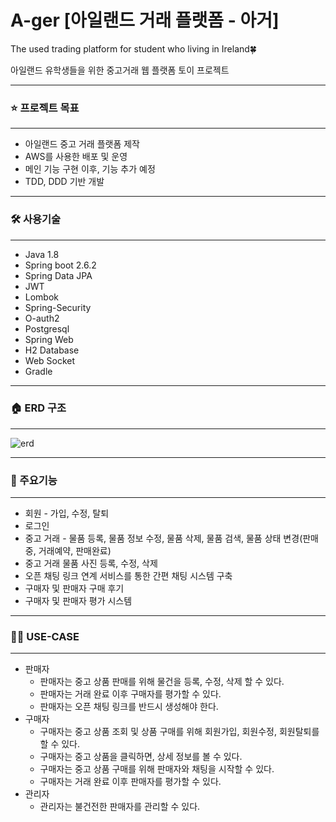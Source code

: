 # A-ger [아일랜드 거래 플랫폼 - 아거]

The used trading platform for student who living in Ireland🍀

아일랜드 유학생들을 위한 중고거래 웹 플랫폼 토이 프로젝트

------

### ⭐️ 프로젝트 목표

------

- 아일랜드 중고 거래 플랫폼 제작
- AWS를 사용한 배포 및 운영
- 메인 기능 구현 이후, 기능 추가 예정
- TDD, DDD 기반 개발

------
<!-- 

### 🙋‍♂️ 팀원
|[<img src="https://avatars.githubusercontent.com/u/46801877?v=4" width="230px;" alt=""/>](https://github.com/Supreme-YS)| 
|:---:|
|[🏆심영석](https://github.com/Supreme-YS)|

|[<img src="https://avatars.githubusercontent.com/u/72914519?v=4" width="230px;" alt=""/>](https://github.com/Supreme-YS)|
|:---:|
|[🏆이재호](https://github.com/Supreme-YS)| -->

### 🛠 사용기술

------

- Java 1.8
- Spring boot 2.6.2
- Spring Data JPA
- JWT
- Lombok
- Spring-Security
- O-auth2
- Postgresql
- Spring Web
- H2 Database
- Web Socket
- Gradle

------

### 🏠 ERD 구조

------

![erd](https://user-images.githubusercontent.com/72914519/146857407-32af3c9e-10ed-4ee3-97f0-ce4c930562bf.png)

------

### 🧰 주요기능

------

- 회원 - 가입, 수정, 탈퇴
- 로그인
- 중고 거래 - 물품 등록, 물품 정보 수정, 물품 삭제, 물품 검색, 물품 상태 변경(판매중, 거래예약, 판매완료)
- 중고 거래 물품 사진 등록, 수정, 삭제
- 오픈 채팅 링크 연계 서비스를 통한 간편 채팅 시스템 구축
- 구매자 및 판매자 구매 후기
- 구매자 및 판매자 평가 시스템

------

### 💁🏻 USE-CASE

------

- 판매자
  - 판매자는 중고 상품 판매를 위해 물건을 등록, 수정, 삭제 할 수 있다.
  - 판매자는 거래 완료 이후 구매자를 평가할 수 있다.
  - 판매자는 오픈 채팅 링크를 반드시 생성해야 한다.
- 구매자
  - 구매자는 중고 상품 조회 및 상품 구매를 위해 회원가입, 회원수정, 회원탈퇴를 할 수 있다.
  - 구매자는 중고 상품을 클릭하면, 상세 정보를 볼 수 있다.
  - 구매자는 중고 상품 구매를 위해 판매자와 채팅을 시작할 수 있다.
  - 구매자는 거래 완료 이후 판매자를 평가할 수 있다.
- 관리자
  - 관리자는 불건전한 판매자를 관리할 수 있다.

